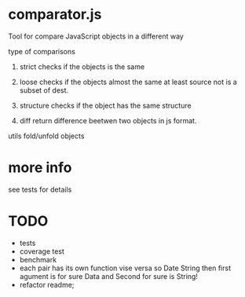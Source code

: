 # comparator.js
Tool for compare JavaScript objects in a different way

type of comparisons

1. strict 
	checks if the objects is the same

2. loose
	checks if the objects almost the same
	at least source not is a subset of dest.

3. structure
	checks if the object has the same structure

4. diff
	return difference beetwen two objects in js format.

utils
 fold/unfold objects

# more info

see tests for details

# TODO

 - tests
 - coverage test
 - benchmark
 - each pair has its own function vise versa
  so Date String then first agument is for sure Data and Second for sure is String!
 - refactor readme;
